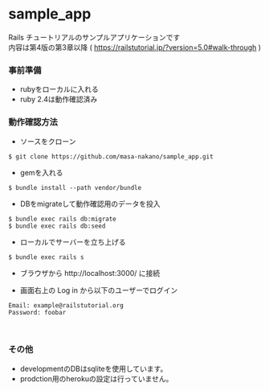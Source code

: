# sample_app

Rails チュートリアルのサンプルアプリケーションです  
内容は第4版の第3章以降 ( https://railstutorial.jp/?version=5.0#walk-through )  

### 事前準備

- rubyをローカルに入れる
- ruby 2.4は動作確認済み

### 動作確認方法

- ソースをクローン

```
$ git clone https://github.com/masa-nakano/sample_app.git
```

- gemを入れる

```
$ bundle install --path vendor/bundle
```

- DBをmigrateして動作確認用のデータを投入

```
$ bundle exec rails db:migrate
$ bundle exec rails db:seed
```

- ローカルでサーバーを立ち上げる

```
$ bundle exec rails s
```

- ブラウザから http://localhost:3000/ に接続

- 画面右上の Log in から以下のユーザーでログイン

```
Email: example@railstutorial.org  
Password: foobar  
```

<br />

### その他

- developmentのDBはsqliteを使用しています。  
- prodction用のherokuの設定は行っていません。  

